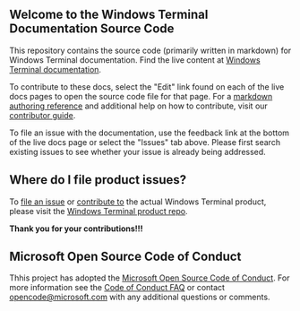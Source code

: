 ## Welcome to the Windows Terminal Documentation Source Code

This repository contains the source code (primarily written in markdown) for Windows Terminal documentation. Find the live content at [Windows Terminal documentation](https://learn.microsoft.com/windows/terminal/).

To contribute to these docs, select the "Edit" link found on each of the live docs pages to open the source code file for that page. For a [markdown authoring reference](https://learn.microsoft.com/contribute/markdown-reference) and additional help on how to contribute, visit our [contributor guide](https://learn.microsoft.com/contribute/).

To file an issue with the documentation, use the feedback link at the bottom of the live docs page or select the "Issues" tab above. Please first search existing issues to see whether your issue is already being addressed.

## Where do I file product issues?

To [file an issue](https://github.com/microsoft/terminal/issues) or [contribute to](https://github.com/microsoft/terminal/pulls) the actual Windows Terminal product, please visit the [Windows Terminal product repo](https://github.com/microsoft/terminal).

**Thank you for your contributions!!!**

## Microsoft Open Source Code of Conduct
Thhis project has adopted the [Microsoft Open Source Code of Conduct](https://opensource.microsoft.com/codeofconduct/).
For more information see the [Code of Conduct FAQ](https://opensource.microsoft.com/codeofconduct/faq/) or contact [opencode@microsoft.com](mailto:opencode@microsoft.com) with any additional questions or comments.
